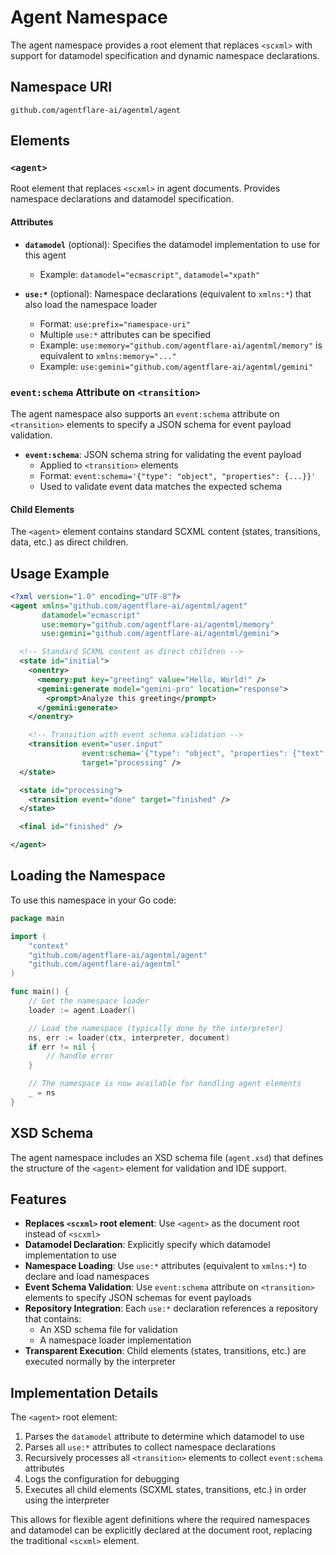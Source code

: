 # Agent Namespace

The agent namespace provides a root element that replaces `<scxml>` with support for datamodel specification and dynamic namespace declarations.

## Namespace URI

```
github.com/agentflare-ai/agentml/agent
```

## Elements

### `<agent>`

Root element that replaces `<scxml>` in agent documents. Provides namespace declarations and datamodel specification.

#### Attributes

- **`datamodel`** (optional): Specifies the datamodel implementation to use for this agent
  - Example: `datamodel="ecmascript"`, `datamodel="xpath"`

- **`use:*`** (optional): Namespace declarations (equivalent to `xmlns:*`) that also load the namespace loader
  - Format: `use:prefix="namespace-uri"`
  - Multiple `use:*` attributes can be specified
  - Example: `use:memory="github.com/agentflare-ai/agentml/memory"` is equivalent to `xmlns:memory="..."`
  - Example: `use:gemini="github.com/agentflare-ai/agentml/gemini"`

### `event:schema` Attribute on `<transition>`

The agent namespace also supports an `event:schema` attribute on `<transition>` elements to specify a JSON schema for event payload validation.

- **`event:schema`**: JSON schema string for validating the event payload
  - Applied to `<transition>` elements
  - Format: `event:schema='{"type": "object", "properties": {...}}'`
  - Used to validate event data matches the expected schema

#### Child Elements

The `<agent>` element contains standard SCXML content (states, transitions, data, etc.) as direct children.

## Usage Example

```xml
<?xml version="1.0" encoding="UTF-8"?>
<agent xmlns="github.com/agentflare-ai/agentml/agent"
       datamodel="ecmascript"
       use:memory="github.com/agentflare-ai/agentml/memory"
       use:gemini="github.com/agentflare-ai/agentml/gemini">

  <!-- Standard SCXML content as direct children -->
  <state id="initial">
    <onentry>
      <memory:put key="greeting" value="Hello, World!" />
      <gemini:generate model="gemini-pro" location="response">
        <prompt>Analyze this greeting</prompt>
      </gemini:generate>
    </onentry>

    <!-- Transition with event schema validation -->
    <transition event="user.input"
                event:schema='{"type": "object", "properties": {"text": {"type": "string"}}, "required": ["text"]}'
                target="processing" />
  </state>

  <state id="processing">
    <transition event="done" target="finished" />
  </state>

  <final id="finished" />

</agent>
```

## Loading the Namespace

To use this namespace in your Go code:

```go
package main

import (
    "context"
    "github.com/agentflare-ai/agentml/agent"
    "github.com/agentflare-ai/agentml"
)

func main() {
    // Get the namespace loader
    loader := agent.Loader()

    // Load the namespace (typically done by the interpreter)
    ns, err := loader(ctx, interpreter, document)
    if err != nil {
        // handle error
    }

    // The namespace is now available for handling agent elements
    _ = ns
}
```

## XSD Schema

The agent namespace includes an XSD schema file (`agent.xsd`) that defines the structure of the `<agent>` element for validation and IDE support.

## Features

- **Replaces `<scxml>` root element**: Use `<agent>` as the document root instead of `<scxml>`
- **Datamodel Declaration**: Explicitly specify which datamodel implementation to use
- **Namespace Loading**: Use `use:*` attributes (equivalent to `xmlns:*`) to declare and load namespaces
- **Event Schema Validation**: Use `event:schema` attribute on `<transition>` elements to specify JSON schemas for event payloads
- **Repository Integration**: Each `use:*` declaration references a repository that contains:
  - An XSD schema file for validation
  - A namespace loader implementation
- **Transparent Execution**: Child elements (states, transitions, etc.) are executed normally by the interpreter

## Implementation Details

The `<agent>` root element:

1. Parses the `datamodel` attribute to determine which datamodel to use
2. Parses all `use:*` attributes to collect namespace declarations
3. Recursively processes all `<transition>` elements to collect `event:schema` attributes
4. Logs the configuration for debugging
5. Executes all child elements (SCXML states, transitions, etc.) in order using the interpreter

This allows for flexible agent definitions where the required namespaces and datamodel can be explicitly declared at the document root, replacing the traditional `<scxml>` element.
